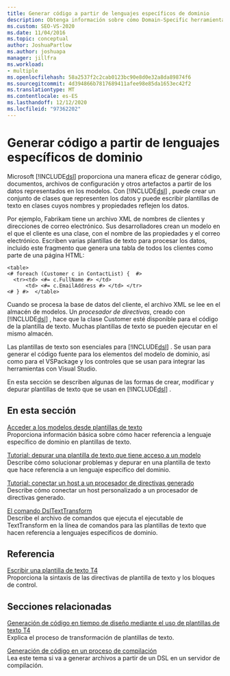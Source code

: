 ```yaml
---
title: Generar código a partir de lenguajes específicos de dominio
description: Obtenga información sobre cómo Domain-Specific herramientas de lenguaje proporciona una manera eficaz de generar código, documentos y otros artefactos a partir de los datos representados en los modelos.
ms.custom: SEO-VS-2020
ms.date: 11/04/2016
ms.topic: conceptual
author: JoshuaPartlow
ms.author: joshuapa
manager: jillfra
ms.workload:
- multiple
ms.openlocfilehash: 58a2537f2c2cab0123bc90e8d0e32a8da89874f6
ms.sourcegitcommit: 4d394866b7817689411afee98e85da1653ec42f2
ms.translationtype: MT
ms.contentlocale: es-ES
ms.lasthandoff: 12/12/2020
ms.locfileid: "97362202"
---
```

# <a name="generating-code-from-a-domain-specific-language"></a>Generar código a partir de lenguajes específicos de dominio

Microsoft [!INCLUDE[dsl](../modeling/includes/dsl_md.md)] proporciona una manera eficaz de generar código, documentos, archivos de configuración y otros artefactos a partir de los datos representados en los modelos. Con [!INCLUDE[dsl](../modeling/includes/dsl_md.md)] , puede crear un conjunto de clases que representen los datos y puede escribir plantillas de texto en clases cuyos nombres y propiedades reflejen los datos.

Por ejemplo, Fabrikam tiene un archivo XML de nombres de clientes y direcciones de correo electrónico. Sus desarrolladores crean un modelo en el que el cliente es una clase, con el nombre de las propiedades y el correo electrónico. Escriben varias plantillas de texto para procesar los datos, incluido este fragmento que genera una tabla de todos los clientes como parte de una página HTML:

```
<table>
<# foreach (Customer c in ContactList) {  #>
  <tr><td> <#= c.FullName #> </td>
      <td> <#= c.EmailAddress #> </td> </tr>
<# } #>  </table>
```

Cuando se procesa la base de datos del cliente, el archivo XML se lee en el almacén de modelos. Un *procesador de directivas*, creado con [!INCLUDE[dsl](../modeling/includes/dsl_md.md)] , hace que la clase Customer esté disponible para el código de la plantilla de texto. Muchas plantillas de texto se pueden ejecutar en el mismo almacén.

Las plantillas de texto son esenciales para [!INCLUDE[dsl](../modeling/includes/dsl_md.md)] . Se usan para generar el código fuente para los elementos del modelo de dominio, así como para el VSPackage y los controles que se usan para integrar las herramientas con Visual Studio.

En esta sección se describen algunas de las formas de crear, modificar y depurar plantillas de texto que se usan en [!INCLUDE[dsl](../modeling/includes/dsl_md.md)] .

## <a name="in-this-section"></a>En esta sección

[Acceder a los modelos desde plantillas de texto](../modeling/accessing-models-from-text-templates.md)\
Proporciona información básica sobre cómo hacer referencia a lenguaje específico de dominio en plantillas de texto.

[Tutorial: depurar una plantilla de texto que tiene acceso a un modelo](../modeling/walkthrough-debugging-a-text-template-that-accesses-a-model.md)\
Describe cómo solucionar problemas y depurar en una plantilla de texto que hace referencia a un lenguaje específico del dominio.

[Tutorial: conectar un host a un procesador de directivas generado](../modeling/walkthrough-connecting-a-host-to-a-generated-directive-processor.md)\
Describe cómo conectar un host personalizado a un procesador de directivas generado.

[El comando DslTextTransform](../modeling/the-dsltexttransform-command.md)\
Describe el archivo de comandos que ejecuta el ejecutable de TextTransform en la línea de comandos para las plantillas de texto que hacen referencia a lenguajes específicos de dominio.

## <a name="reference"></a>Referencia

[Escribir una plantilla de texto T4](../modeling/writing-a-t4-text-template.md)\
Proporciona la sintaxis de las directivas de plantilla de texto y los bloques de control.

## <a name="related-sections"></a>Secciones relacionadas

[Generación de código en tiempo de diseño mediante el uso de plantillas de texto T4](../modeling/design-time-code-generation-by-using-t4-text-templates.md)\
Explica el proceso de transformación de plantillas de texto.

[Generación de código en un proceso de compilación](../modeling/code-generation-in-a-build-process.md)\
Lea este tema si va a generar archivos a partir de un DSL en un servidor de compilación.
